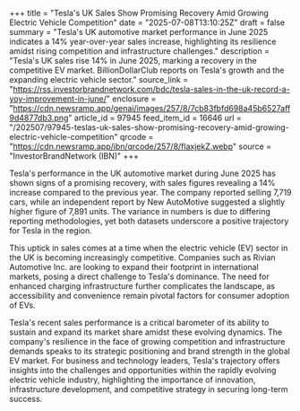 +++
title = "Tesla's UK Sales Show Promising Recovery Amid Growing Electric Vehicle Competition"
date = "2025-07-08T13:10:25Z"
draft = false
summary = "Tesla's UK automotive market performance in June 2025 indicates a 14% year-over-year sales increase, highlighting its resilience amidst rising competition and infrastructure challenges."
description = "Tesla's UK sales rise 14% in June 2025, marking a recovery in the competitive EV market. BillionDollarClub reports on Tesla's growth and the expanding electric vehicle sector."
source_link = "https://rss.investorbrandnetwork.com/bdc/tesla-sales-in-the-uk-record-a-yoy-improvement-in-june/"
enclosure = "https://cdn.newsramp.app/genai/images/257/8/7cb83fbfd698a45b6527aff9d4877db3.png"
article_id = 97945
feed_item_id = 16646
url = "/202507/97945-teslas-uk-sales-show-promising-recovery-amid-growing-electric-vehicle-competition"
qrcode = "https://cdn.newsramp.app/ibn/qrcode/257/8/flaxjekZ.webp"
source = "InvestorBrandNetwork (IBN)"
+++

<p>Tesla's performance in the UK automotive market during June 2025 has shown signs of a promising recovery, with sales figures revealing a 14% increase compared to the previous year. The company reported selling 7,719 cars, while an independent report by New AutoMotive suggested a slightly higher figure of 7,891 units. The variance in numbers is due to differing reporting methodologies, yet both datasets underscore a positive trajectory for Tesla in the region.</p><p>This uptick in sales comes at a time when the electric vehicle (EV) sector in the UK is becoming increasingly competitive. Companies such as Rivian Automotive Inc. are looking to expand their footprint in international markets, posing a direct challenge to Tesla's dominance. The need for enhanced charging infrastructure further complicates the landscape, as accessibility and convenience remain pivotal factors for consumer adoption of EVs.</p><p>Tesla's recent sales performance is a critical barometer of its ability to sustain and expand its market share amidst these evolving dynamics. The company's resilience in the face of growing competition and infrastructure demands speaks to its strategic positioning and brand strength in the global EV market. For business and technology leaders, Tesla's trajectory offers insights into the challenges and opportunities within the rapidly evolving electric vehicle industry, highlighting the importance of innovation, infrastructure development, and competitive strategy in securing long-term success.</p>